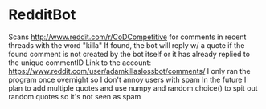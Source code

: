 # RedditBot
Scans http://www.reddit.com/r/CoDCompetitive for comments in recent threads with the word "killa"
If found, the bot will reply w/ a quote if the found comment is not created by the bot itself or it has already replied to the unique commentID
Link to the account: https://www.reddit.com/user/adamkillaslossbot/comments/
I only ran the program once overnight so I don't annoy users with spam
In the future I plan to add multiple quotes and use numpy and random.choice() to spit out random quotes so it's not seen as spam
